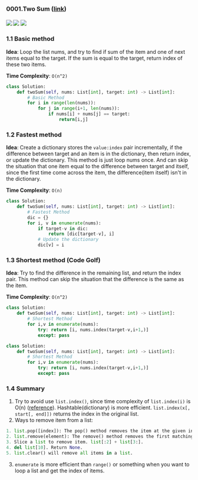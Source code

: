 ### 0001.Two Sum ([link](https://leetcode.com/problems/two-sum/))
#### ![](https://img.shields.io/badge/Tag-Array-brightgreen.svg) ![](https://img.shields.io/badge/Difficult-Easy-brightgreen.svg) ![](https://img.shields.io/badge/Python-3.7-yellow.svg)
### 1.1 Basic method
**Idea**:  Loop the list nums, and try to find if sum of the item and one of next items equal to the target. If the sum is equal to the target, return index of these two items.  

**Time Complexity**: ```O(n^2)```

``` python
class Solution:
    def twoSum(self, nums: List[int], target: int) -> List[int]:
        # Basic Method
        for i in range(len(nums)):
            for j in range(i+1, len(nums)):
                if nums[i] + nums[j] == target:
                    return[i,j]
```

### 1.2 Fastest method
**Idea**: Create a dictionary stores the ```value:index``` pair incrementally, if the difference between target and an item is in the dictionary, then return index, or update the dictionary. This method is just loop nums once. And can skip the situation that one item equal to the difference between target and itself, since the first time come across the item, the difference(item itself) isn't in the dictionary.  

**Time Complexity**: ```O(n)```

``` python
class Solution:
    def twoSum(self, nums: List[int], target: int) -> List[int]:
        # Fastest Method
        dic = {}
        for i, v in enumerate(nums):
            if target-v in dic:
                return [dic[target-v], i]
            # Update the dictionary
            dic[v] = i
```

### 1.3 Shortest method (Code Golf)
**Idea**: Try to find the difference in the remaining list, and return the index pair. This method can skip the situation that the difference is the same as the item.  

**Time Complexity**: ```O(n^2)```

``` python
class Solution:
    def twoSum(self, nums: List[int], target: int) -> List[int]:
        # Shortest Method
        for i,v in enumerate(nums):
            try: return [i, nums.index(target-v,i+1,)]
            except: pass
```

``` python
class Solution:
    def twoSum(self, nums: List[int], target: int) -> List[int]:
        # Shortest Method
        for i,v in enumerate(nums):
            try: return [i, nums.index(target-v,i+1,)]
            except: pass
```

### 1.4 Summary
1. Try to avoid use ```list.index()```, since time complexity of ```list.index(i)``` is O(n) ([reference](https://stackoverflow.com/questions/5913671/complexity-of-list-indexx-in-python)). Hashtable(dictionary) is more efficient. ```list.index(x[, start[, end]])``` returns the index in the original list.
2. Ways to remove item from a list:
``` python
1. list.pop([index]): The pop() method removes the item at the given index from the list and returns the removed item. Default is remove the last element.
2. list.remove(element): The remove() method removes the first matching element (which is passed as an argument) from the list. Return None.
3. Slice a list to remove item. list[:2] + list[3:].
4. del list[10]. Return None.
5. list.clear() will remove all items in a list.
```
3. ```enumerate``` is more efficient than ```range()``` or something when you want to loop a list and get the index of items.
